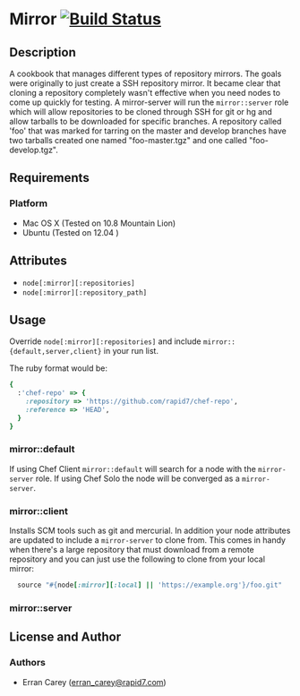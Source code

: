 # Mirror [![Build Status](https://secure.travis-ci.org/rapid7-cookbooks/wavsep.png)](http://travis-ci.org/rapid7-cookbooks/wavsep)
## Description
A cookbook that manages different types of repository mirrors. The goals
were originally to just create a SSH repository mirror. It became clear
that cloning a repository completely wasn't effective when you need
nodes to come up quickly for testing. A mirror-server will run the
`mirror::server` role which will allow repositories to be cloned through
SSH for git or hg and allow tarballs to be downloaded for specific
branches. A repository called 'foo' that was marked for tarring on the
master and develop branches have two tarballs created one named
"foo-master.tgz" and one called "foo-develop.tgz".

## Requirements
### Platform
* Mac OS X (Tested on 10.8 Mountain Lion)
* Ubuntu (Tested on 12.04 )

## Attributes
* `node[:mirror][:repositories]`
* `node[:mirror][:repository_path]`

## Usage
Override `node[:mirror][:repositories]` and include
`mirror::{default,server,client}` in your run list.

The ruby format would be:

```ruby
{
  :'chef-repo' => {
    :repository => 'https://github.com/rapid7/chef-repo',
    :reference => 'HEAD',
  }
}
```

### mirror::default
If using Chef Client `mirror::default` will search for a node with the
`mirror-server` role. If using Chef Solo the node will be converged as
a `mirror-server`.

### mirror::client
Installs SCM tools such as git and mercurial. In addition your node
attributes are updated to include a `mirror-server` to clone from. This
comes in handy when there's a large repository that must download from a
remote repository and you can just use the following to clone from your
local mirror:

```ruby
  source "#{node[:mirror][:local] || 'https://example.org'}/foo.git"
```

### mirror::server

## License and Author
### Authors
* Erran Carey (erran_carey@rapid7.com)
